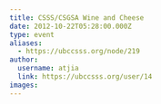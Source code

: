 ```yaml
---
title: CSSS/CSGSA Wine and Cheese 
date: 2012-10-22T05:28:00.000Z
type: event
aliases:
  - https://ubccsss.org/node/219
author:
  username: atjia
  link: https://ubccsss.org/user/14
images:
---
```


